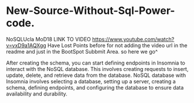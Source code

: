 # New-Source-Without-Sql-Power-code.
NoSQLUcla MoD18
LINK TO VIDEO https://www.youtube.com/watch?v=vxD9a1AQXgg
Have Lost Points before for not adding the video url in the readme and just in the BootSpot Subbmit Area. so here we go^

After creating the schema, you can start defining endpoints in Insomnia to interact with the NoSQL database. This involves creating requests to insert, update, delete, and retrieve data from the database.
NoSQL database with Insomnia involves selecting a database, setting up a server, creating a schema, defining endpoints, and configuring the database to ensure data availability and durability.
